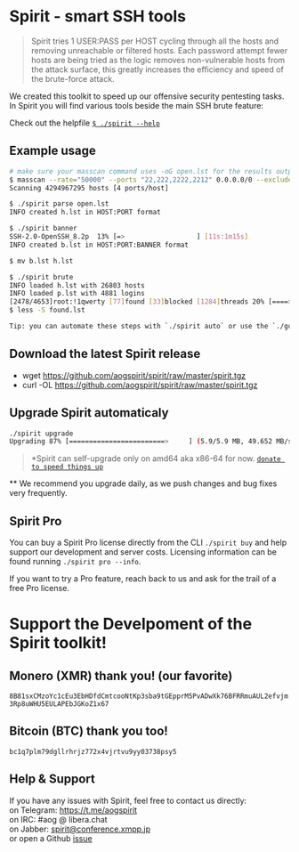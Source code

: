 # Spirit - smart SSH tools
> Spirit tries 1 USER:PASS per HOST cycling through all the hosts and removing unreachable or filtered hosts. Each password attempt fewer hosts are being tried as the logic removes non-vulnerable hosts from the attack surface, this greatly increases the efficiency and speed of the brute-force attack.

We created this toolkit to speed up our offensive security pentesting tasks.
In Spirit you will find various tools beside the main SSH brute feature:

Check out the helpfile [`$ ./spirit --help`](./HELP)

## Example usage
```bash
# make sure your masscan command uses -oG open.lst for the results output file
$ masscan --rate="50000" --ports "22,222,2222,2212" 0.0.0.0/0 --exclude 255.255.255.255 -oG open.lst
Scanning 4294967295 hosts [4 ports/host]

$ ./spirit parse open.lst
INFO created h.lst in HOST:PORT format

$ ./spirit banner
SSH-2.0-OpenSSH_8.2p  13% [=>                  ] [11s:1m15s]
INFO created b.lst in HOST:PORT:BANNER format

$ mv b.lst h.lst

$ ./spirit brute
INFO loaded h.lst with 26803 hosts
INFO loaded p.lst with 4881 logins
[2478/4653]root:!1qwerty [77]found [33]blocked [1284]threads 20% [====>               ] [20s:1h13m36s]
$ less -S found.lst

Tip: you can automate these steps with `./spirit auto` or use the `./go.sh` script in `spirit.tgz`
```

## Download the latest Spirit release
- wget https://github.com/aogspirit/spirit/raw/master/spirit.tgz
- curl -OL https://github.com/aogspirit/spirit/raw/master/spirit.tgz

## Upgrade Spirit automaticaly
```bash
./spirit upgrade
Upgrading 87% [========================>     ] (5.9/5.9 MB, 49.652 MB/s)
```
>*Spirit can self-upgrade only on amd64 aka x86-64 for now. [`donate to speed things up`](#monero-xmr-thank-you)

** We recommend you upgrade daily, as we push changes and bug fixes very frequently.

## Spirit Pro
You can buy a Spirit Pro license directly from the CLI `./spirit buy` and help support our development and server costs.
Licensing information can be found running `./spirit pro --info`.

If you want to try a Pro feature, reach back to us and ask for the trail of a free Pro license.

# Support the Develpoment of the Spirit toolkit!
## Monero (XMR) thank you! (our favorite)
`8B81sxCMzoYc1cEu3EbHDfdCmtcooNtKp3sba9tGEpprM5PvADwXk76BFRRmuAUL2efvjm3Rp8uWHU5EULAPEbJGKoZ1x67`

## Bitcoin (BTC) thank you too!
`bc1q7plm79dgllrhrjz772x4vjrtvu9yy03738psy5`

## Help & Support
If you have any issues with Spirit, feel free to contact us directly: \
on Telegram: https://t.me/aogspirit \
on IRC: #aog @ libera.chat \
on Jabber: spirit@conference.xmpp.jp \
or open a Github [issue](https://github.com/theaog/spirit/issues)
